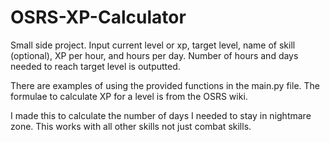 # OSRS-XP-Calculator
Small side project. Input current level or xp, target level, name of skill (optional), XP per hour, and hours per day.
Number of hours and days needed to reach target level is outputted.  

There are examples of using the provided functions in the main.py file. The formulae to calculate XP for a level 
is from the OSRS wiki. 

I made this to calculate the number of days I needed to stay in nightmare zone. This works with all other skills 
not just combat skills. 

